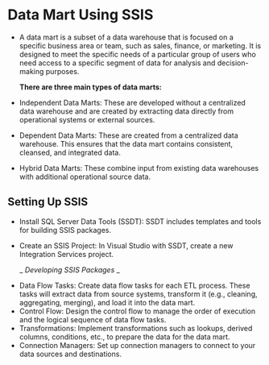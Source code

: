 # Data Mart Using SSIS
- A data mart is a subset of a data warehouse that is focused on a specific business area or team, such as sales, finance, or marketing. It is designed to meet the specific needs of a particular group of users who need access to a specific segment of data for analysis and decision-making purposes.
  
  **There are three main types of data marts:**

- Independent Data Marts: These are developed without a centralized data warehouse and are created by extracting data directly from operational systems or external sources.
- Dependent Data Marts: These are created from a centralized data warehouse. This ensures that the data mart contains consistent, cleansed, and integrated data.
- Hybrid Data Marts: These combine input from existing data warehouses with additional operational source data.

 ## Setting Up SSIS
- Install SQL Server Data Tools (SSDT): SSDT includes templates and tools for building SSIS packages.
- Create an SSIS Project: In Visual Studio with SSDT, create a new Integration Services project.

  _ _Developing SSIS Packages_ _
+ Data Flow Tasks: Create data flow tasks for each ETL process. These tasks will extract data from source systems, transform it (e.g., cleaning, aggregating, merging), and load it into the data mart.
+ Control Flow: Design the control flow to manage the order of execution and the logical sequence of data flow tasks.
+ Transformations: Implement transformations such as lookups, derived columns, conditions, etc., to prepare the data for the data mart.
+ Connection Managers: Set up connection managers to connect to your data sources and destinations.
